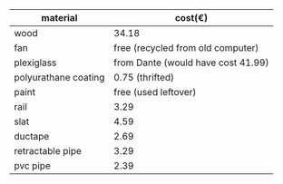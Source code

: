 |material|cost(€)|
|--------|-------|
|wood| 34.18|
|fan| free (recycled from old computer)|
|plexiglass| from Dante (would have cost 41.99)|
|polyurathane coating| 0.75 (thrifted)|
|paint| free (used leftover) |
|rail| 3.29 |
|slat| 4.59 |
|ductape| 2.69 |
|retractable pipe| 3.29 |
|pvc pipe| 2.39 |
